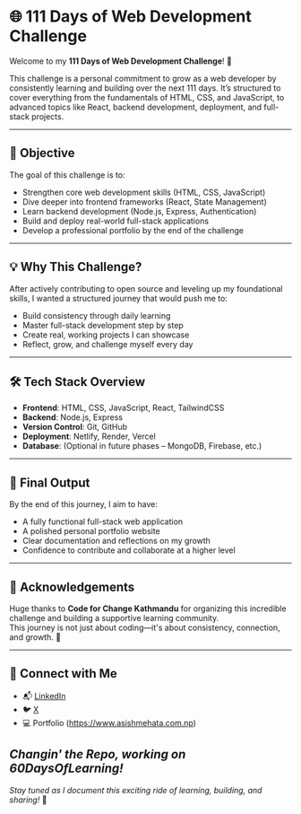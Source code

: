 # 🌐 111 Days of Web Development Challenge

Welcome to my **111 Days of Web Development Challenge**! 🚀

This challenge is a personal commitment to grow as a web developer by consistently learning and building over the next 111 days. It’s structured to cover everything from the fundamentals of HTML, CSS, and JavaScript, to advanced topics like React, backend development, deployment, and full-stack projects.

---

## 🎯 Objective

The goal of this challenge is to:

- Strengthen core web development skills (HTML, CSS, JavaScript)
- Dive deeper into frontend frameworks (React, State Management)
- Learn backend development (Node.js, Express, Authentication)
- Build and deploy real-world full-stack applications
- Develop a professional portfolio by the end of the challenge

---

## 💡 Why This Challenge?

After actively contributing to open source and leveling up my foundational skills, I wanted a structured journey that would push me to:

- Build consistency through daily learning
- Master full-stack development step by step
- Create real, working projects I can showcase
- Reflect, grow, and challenge myself every day

---

## 🛠️ Tech Stack Overview

- **Frontend**: HTML, CSS, JavaScript, React, TailwindCSS
- **Backend**: Node.js, Express
- **Version Control**: Git, GitHub
- **Deployment**: Netlify, Render, Vercel
- **Database**: (Optional in future phases – MongoDB, Firebase, etc.)

---

## 🌟 Final Output

By the end of this journey, I aim to have:

- A fully functional full-stack web application
- A polished personal portfolio website
- Clear documentation and reflections on my growth
- Confidence to contribute and collaborate at a higher level

---

## 🙌 Acknowledgements

Huge thanks to **Code for Change Kathmandu** for organizing this incredible challenge and building a supportive learning community.  
This journey is not just about coding—it's about consistency, connection, and growth. 💪

---

## 🔗 Connect with Me

- 📬 [LinkedIn](https://www.linkedin.com/in/asishmehata48)  
- 🐦 [X](https://x.com/asish_mehata)  
- 💻 Portfolio (https://www.asishmehata.com.np)

_Changin' the Repo, working on 60DaysOfLearning!_
---

_Stay tuned as I document this exciting ride of learning, building, and sharing!_ 🚀
